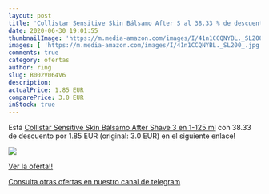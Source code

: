 ```yaml
---
layout: post
title: 'Collistar Sensitive Skin Bálsamo After S al 38.33 % de descuento'
date: 2020-06-30 19:01:55
thumbnailImage: 'https://m.media-amazon.com/images/I/41n1CCQNYBL._SL200_.jpg'
images: [ 'https://m.media-amazon.com/images/I/41n1CCQNYBL._SL200_.jpg' ]
comments: true
category: ofertas
author: ring
slug: B002V064V6
description:
actualPrice: 1.85 EUR
comparePrice: 3.0 EUR
inStock: true
---
```


Está [Collistar Sensitive Skin Bálsamo After Shave 3 en 1-125 ml](https://www.amazon.com/dp/B002V064V6/?tag=redken08-20) con 38.33 de descuento por 1.85 EUR (original: 3.0 EUR) en el siguiente enlace!

[![](https://m.media-amazon.com/images/I/41n1CCQNYBL._SL200_.jpg)](https://www.amazon.com/dp/B002V064V6/?tag=redken08-20)

[Ver la oferta!!](https://www.amazon.com/dp/B002V064V6/?tag=redken08-20)

[Consulta otras ofertas en nuestro canal de telegram](https://t.me/s/ofertas25)
